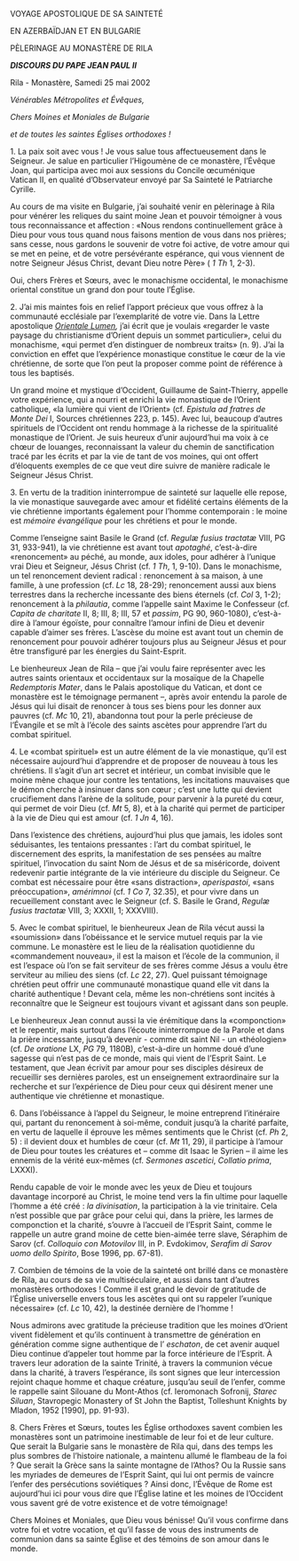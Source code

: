VOYAGE APOSTOLIQUE DE SA SAINTETÉ

EN AZERBAÏDJAN ET EN BULGARIE

PÈLERINAGE AU MONASTÈRE DE RILA

***DISCOURS DU PAPE JEAN PAUL II***

Rila - Monastère, Samedi 25 mai 2002

*Vénérables Métropolites et Évêques,*

*Chers Moines et Moniales de Bulgarie*

*et de toutes les saintes Églises orthodoxes !*

1\. La paix soit avec vous ! Je vous salue tous affectueusement dans le Seigneur. Je salue en particulier l’Higoumène de ce monastère, l’Évêque Joan, qui participa avec moi aux sessions du Concile œcuménique Vatican II, en qualité d’Observateur envoyé par Sa Sainteté le Patriarche Cyrille.

Au cours de ma visite en Bulgarie, j’ai souhaité venir en pèlerinage à Rila pour vénérer les reliques du saint moine Jean et pouvoir témoigner à vous tous reconnaissance et affection : «Nous rendons continuellement grâce à Dieu pour vous tous quand nous faisons mention de vous dans nos prières; sans cesse, nous gardons le souvenir de votre foi active, de votre amour qui se met en peine, et de votre persévérante espérance, qui vous viennent de notre Seigneur Jésus Christ, devant Dieu notre Père» ( *1 Th* 1, 2-3).

Oui, chers Frères et Sœurs, avec le monachisme occidental, le monachisme oriental constitue un grand don pour toute l’Église.

2\. J’ai mis maintes fois en relief l’apport précieux que vous offrez à la communauté ecclésiale par l’exemplarité de votre vie. Dans la Lettre apostolique *[Orientale Lumen](/content/john-paul-ii/fr/apost_letters/documents/hf_jp-ii_apl_02051995_orientale-lumen.html),* j’ai écrit que je voulais «regarder le vaste paysage du christianisme d’Orient depuis un sommet particulier», celui du monachisme, «qui permet d’en distinguer de nombreux traits» (n. 9). J’ai la conviction en effet que l’expérience monastique constitue le cœur de la vie chrétienne, de sorte que l’on peut la proposer comme point de référence à tous les baptisés.

Un grand moine et mystique d’Occident, Guillaume de Saint-Thierry, appelle votre expérience, qui a nourri et enrichi la vie monastique de l’Orient catholique, «la lumière qui vient de l’Orient» (cf. *Epistula ad fratres de Monte Dei* I, Sources chrétiennes 223, p. 145). Avec lui, beaucoup d’autres spirituels de l’Occident ont rendu hommage à la richesse de la spiritualité monastique de l’Orient. Je suis heureux d’unir aujourd’hui ma voix à ce chœur de louanges, reconnaissant la valeur du chemin de sanctification tracé par les écrits et par la vie de tant de vos moines, qui ont offert d’éloquents exemples de ce que veut dire suivre de manière radicale le Seigneur Jésus Christ.

3\. En vertu de la tradition ininterrompue de sainteté sur laquelle elle repose, la vie monastique sauvegarde avec amour et fidélité certains éléments de la vie chrétienne importants également pour l’homme contemporain : le moine est *mémoire évangélique* pour les chrétiens et pour le monde.

Comme l’enseigne saint Basile le Grand (cf. *Regulæ fusius tractatæ* VIII, PG 31, 933-941), la vie chrétienne est avant tout *apotaghé*, c’est-à-dire «renoncement» au péché, au monde, aux idoles, pour adhérer à l’unique vrai Dieu et Seigneur, Jésus Christ (cf. *1 Th*, 1, 9-10). Dans le monachisme, un tel renoncement devient radical : renoncement à sa maison, à une famille, à une profession (cf. *Lc* 18, 28-29); renoncement aussi aux biens terrestres dans la recherche incessante des biens éternels (cf. *Col* 3, 1-2); renoncement à la *philautia*, comme l’appelle saint Maxime le Confesseur (cf. *Capita de charitate* II, 8; III, 8; III, 57 et *passim*, PG 90, 960-1080), c’est-à-dire à l’amour égoïste, pour connaître l’amour infini de Dieu et devenir capable d’aimer ses frères. L’ascèse du moine est avant tout un chemin de renoncement pour pouvoir adhérer toujours plus au Seigneur Jésus et pour être transfiguré par les énergies du Saint-Esprit.

Le bienheureux Jean de Rila – que j’ai voulu faire représenter avec les autres saints orientaux et occidentaux sur la mosaïque de la Chapelle *Redemptoris Mater*, dans le Palais apostolique du Vatican, et dont ce monastère est le témoignage permanent –, après avoir entendu la parole de Jésus qui lui disait de renoncer à tous ses biens pour les donner aux pauvres (cf. *Mc* 10, 21), abandonna tout pour la perle précieuse de l’Évangile et se mît à l’école des saints ascètes pour apprendre l’art du combat spirituel.

4\. Le «combat spirituel» est un autre élément de la vie monastique, qu’il est nécessaire aujourd’hui d’apprendre et de proposer de nouveau à tous les chrétiens. Il s’agit d’un art secret et intérieur, un combat invisible que le moine mène chaque jour contre les tentations, les incitations mauvaises que le démon cherche à insinuer dans son cœur ; c’est une lutte qui devient crucifiement dans l’arène de la solitude, pour parvenir à la pureté du cœur, qui permet de voir Dieu (cf. *Mt* 5, 8), et à la charité qui permet de participer à la vie de Dieu qui est amour (cf. *1 Jn* 4, 16).

Dans l’existence des chrétiens, aujourd’hui plus que jamais, les idoles sont séduisantes, les tentaions pressantes : l’art du combat spirituel, le discernement des esprits, la manifestation de ses pensées au maître spirituel, l’invocation du saint Nom de Jésus et de sa miséricorde, doivent redevenir partie intégrante de la vie intérieure du disciple du Seigneur. Ce combat est nécessaire pour être «sans distraction», *aperispastoi*, «sans préoccupation», *amérimnoi* (cf. *1 Co* 7, 32.35), et pour vivre dans un recueillement constant avec le Seigneur (cf. S. Basile le Grand, *Regulæ fusius tractatæ* VIII, 3; XXXII, 1; XXXVIII).

5\. Avec le combat spirituel, le bienheureux Jean de Rila vécut aussi la «soumission» dans l’obéissance et le service mutuel requis par la vie commune. Le monastère est le lieu de la réalisation quotidienne du «commandement nouveau», il est la maison et l’école de la communion, il est l’espace où l’on se fait serviteur de ses frères comme Jésus a voulu être serviteur au milieu des siens (cf. *Lc* 22, 27). Quel puissant témoignage chrétien peut offrir une communauté monastique quand elle vit dans la charité authentique ! Devant cela, même les non-chrétiens sont incités à reconnaître que le Seigneur est toujours vivant et agissant dans son peuple.

Le bienheureux Jean connut aussi la vie érémitique dans la «componction» et le repentir, mais surtout dans l’écoute ininterrompue de la Parole et dans la prière incessante, jusqu’à devenir - comme dit saint Nil - un «théologien» (cf. *De oratione* LX, *PG* 79, 1180B), c’est-à-dire un homme doué d’une sagesse qui n’est pas de ce monde, mais qui vient de l’Esprit Saint. Le testament, que Jean écrivit par amour pour ses disciples désireux de recueillir ses dernières paroles, est un enseignement extraordinaire sur la recherche et sur l’expérience de Dieu pour ceux qui désirent mener une authentique vie chrétienne et monastique.

6\. Dans l’obéissance à l’appel du Seigneur, le moine entreprend l’itinéraire qui, partant du renoncement à soi-même, conduit jusqu’à la charité parfaite, en vertu de laquelle il éprouve les mêmes sentiments que le Christ (cf. *Ph* 2, 5) : il devient doux et humbles de cœur (cf. *Mt* 11, 29), il participe à l’amour de Dieu pour toutes les créatures et – comme dit Isaac le Syrien – il aime les ennemis de la vérité eux-mêmes (cf. *Sermones ascetici*, *Collatio prima*, LXXXI).

Rendu capable de voir le monde avec les yeux de Dieu et toujours davantage incorporé au Christ, le moine tend vers la fin ultime pour laquelle l’homme a été créé : *la divinisation*, la participation à la vie trinitaire. Cela n’est possible que par grâce pour celui qui, dans la prière, les larmes de componction et la charité, s’ouvre à l’accueil de l’Esprit Saint, comme le rappelle un autre grand moine de cette bien-aimée terre slave, Séraphim de Sarov (cf. *Colloquio con Motovilov* III, in P. Evdokimov, *Serafim di Sarov* *uomo dello Spirito*, Bose 1996, pp. 67-81).

7\. Combien de témoins de la voie de la sainteté ont brillé dans ce monastère de Rila, au cours de sa vie multiséculaire, et aussi dans tant d’autres monastères orthodoxes ! Comme il est grand le devoir de gratitude de l’Église universelle envers tous les ascètes qui ont su rappeler l’«unique nécessaire» (cf. *Lc* 10, 42), la destinée dernière de l’homme !

Nous admirons avec gratitude la précieuse tradition que les moines d’Orient vivent fidèlement et qu’ils continuent à transmettre de génération en génération comme signe authentique de l’ *eschaton*, de cet avenir auquel Dieu continue d’appeler tout homme par la force intérieure de l’Esprit. À travers leur adoration de la sainte Trinité, à travers la communion vécue dans la charité, à travers l’espérance, ils sont signes que leur intercession rejoint chaque homme et chaque créature, jusqu’au seuil de l’enfer, comme le rappelle saint Silouane du Mont-Athos (cf. Ieromonach Sofronij, *Starec Siluan*, Stavropegic Monastery of St John the Baptist, Tolleshunt Knights by Mladon, 1952 \[1990\], pp. 91-93).

8\. Chers Frères et Sœurs, toutes les Église orthodoxes savent combien les monastères sont un patrimoine inestimable de leur foi et de leur culture. Que serait la Bulgarie sans le monastère de Rila qui, dans des temps les plus sombres de l’histoire nationale, a maintenu allumé le flambeau de la foi ? Que serait la Grèce sans la sainte montagne de l’Athos? Ou la Russie sans les myriades de demeures de l’Esprit Saint, qui lui ont permis de vaincre l’enfer des persécutions soviétiques ? Ainsi donc, l’Évêque de Rome est aujourd’hui ici pour vous dire que l’Église latine et les moines de l’Occident vous savent gré de votre existence et de votre témoignage!

Chers Moines et Moniales, que Dieu vous bénisse! Qu’il vous confirme dans votre foi et votre vocation, et qu’il fasse de vous des instruments de communion dans sa sainte Église et des témoins de son amour dans le monde.